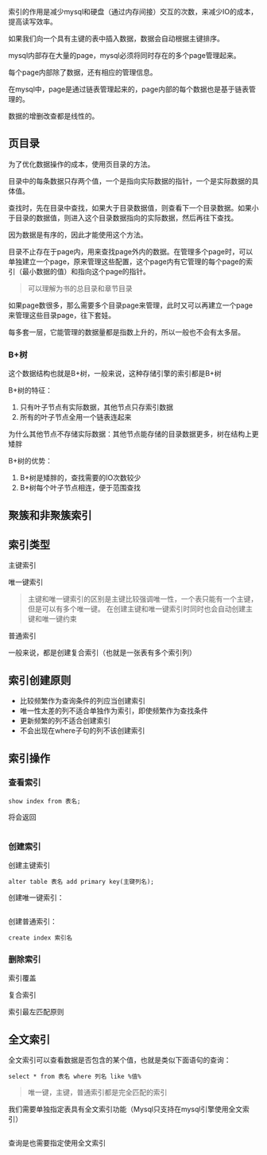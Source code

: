 索引的作用是减少mysql和硬盘（通过内存间接）交互的次数，来减少IO的成本，提高读写效率。

如果我们向一个具有主键的表中插入数据，数据会自动根据主键排序。

mysql内部存在大量的page，mysql必须将同时存在的多个page管理起来。

每个page内部除了数据，还有相应的管理信息。

在mysql中，page是通过链表管理起来的，page内部的每个数据也是基于链表管理的。

数据的增删改查都是线性的。

## 页目录
为了优化数据操作的成本，使用页目录的方法。

目录中的每条数据只存两个值，一个是指向实际数据的指针，一个是实际数据的具体值。

查找时，先在目录中查找，如果大于目录数据值，则查看下一个目录数据。如果小于目录的数据值，则进入这个目录数据指向的实际数据，然后再往下查找。

因为数据是有序的，因此才能使用这个方法。

目录不止存在于page内，用来查找page外内的数据。在管理多个page时，可以单独建立一个page，原来管理这些配置，这个page内有它管理的每个page的索引（最小数据的值）和指向这个page的指针。

> 可以理解为书的总目录和章节目录

如果page数很多，那么需要多个目录page来管理，此时又可以再建立一个page来管理这些目录page，往下套娃。

每多套一层，它能管理的数据量都是指数上升的，所以一般也不会有太多层。

### B+树
这个数据结构也就是B+树，一般来说，这种存储引擎的索引都是B+树

 B+树的特征：
1. 只有叶子节点有实际数据，其他节点只存索引数据
2. 所有的叶子节点全用一个链表连起来

为什么其他节点不存储实际数据：其他节点能存储的目录数据更多，树在结构上更矮胖

B+树的优势：
1. B+树是矮胖的，查找需要的IO次数较少
2. B+树每个叶子节点相连，便于范围查找

## 聚簇和非聚簇索引

## 索引类型
 主键索引

 唯一键索引


> 主键和唯一键索引的区别是主键比较强调唯一性，一个表只能有一个主键，但是可以有多个唯一键。
>  在创建主键和唯一键索引时同时也会自动创建主键和唯一键约束

 普通索引
 


一般来说，都是创建复合索引（也就是一张表有多个索引列）

## 索引创建原则

- 比较频繁作为查询条件的列应当创建索引
- 唯一性太差的列不适合单独作为索引，即使频繁作为查找条件
- 更新频繁的列不适合创建索引
- 不会出现在where子句的列不该创建索引
## 索引操作

### 查看索引

```mysql
show index from 表名;
```
将会返回
```shell

```
### 创建索引
创建主键索引
```mysql
alter table 表名 add primary key(主键列名);
```
创建唯一键索引：
```mysql

```
创建普通索引：
```mysql
create index 索引名 
```
### 删除索引


索引覆盖

复合索引

索引最左匹配原则

## 全文索引

全文索引可以查看数据是否包含的某个值，也就是类似下面语句的查询：
```mysql
select * from 表名 where 列名 like %值%
```
> 唯一键，主键，普通索引都是完全匹配的索引


我们需要单独指定表具有全文索引功能（Mysql只支持在mysql引擎使用全文索引）
```mysql

```
查询是也需要指定使用全文索引
```mysql

```